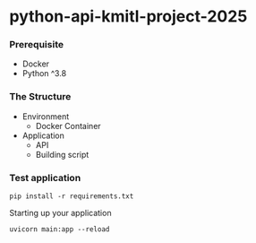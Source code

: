 

# python-api-kmitl-project-2025

### Prerequisite
- Docker
- Python ^3.8

### The Structure
- Environment 
  - Docker Container
  <!-- - Nginx proxy -->
- Application
  - API
  - Building script

### Test application
```shell
pip install -r requirements.txt
```


Starting up your application
```
uvicorn main:app --reload
```
